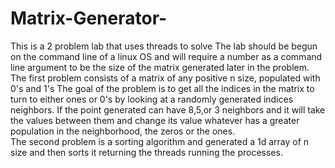 # Matrix-Generator-
This is a 2 problem lab that uses threads to solve 
The lab should be begun on the command line of a linux OS and will require a number as a command line argument to be the size of the matrix generated later in the problem. 
The first problem consists of a matrix of any positive n size, populated with 0's and 1's 
The goal of the problem is to get all the indices in the matrix to turn to either ones or 0's by looking at a randomly generated indices neighbors.
If the point generated can have 8,5,or 3 neighbors and it will take the values between them and change its value whatever has a greater population in the neighborhood, the zeros or the ones.  
The second problem is a sorting algorithm and generated a 1d array of n size and then sorts it returning the threads running the processes. 
